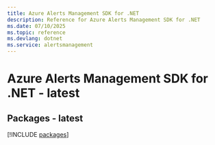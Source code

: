 ```yaml
---
title: Azure Alerts Management SDK for .NET
description: Reference for Azure Alerts Management SDK for .NET
ms.date: 07/10/2025
ms.topic: reference
ms.devlang: dotnet
ms.service: alertsmanagement
---
```

# Azure Alerts Management SDK for .NET - latest
## Packages - latest
[!INCLUDE [packages](alerts-management-index.md)]